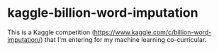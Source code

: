 kaggle-billion-word-imputation
==============================

This is a Kaggle competition (https://www.kaggle.com/c/billion-word-imputation/) that I'm entering for my machine learning co-curricular.

